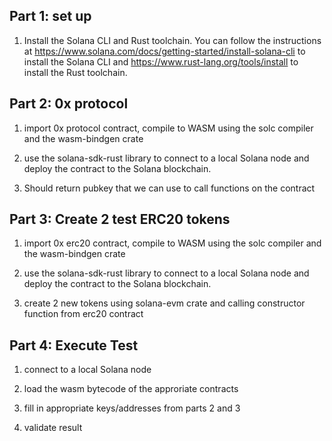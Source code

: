 

## Part 1: set up 

1. Install the Solana CLI and Rust toolchain. You can follow the instructions at https://www.solana.com/docs/getting-started/install-solana-cli to install the Solana CLI and https://www.rust-lang.org/tools/install to install the Rust toolchain.


## Part 2: 0x protocol 

1. import 0x protocol contract, compile to WASM using the solc compiler and the wasm-bindgen crate 

2. use the solana-sdk-rust library to connect to a local Solana node and deploy the contract to the Solana blockchain. 

3. Should return pubkey that we can use to call functions on the contract 

## Part 3: Create 2 test ERC20 tokens

1. import 0x erc20 contract,  compile to WASM using the solc compiler and the wasm-bindgen crate 

2. use the solana-sdk-rust library to connect to a local Solana node and deploy the contract to the Solana blockchain. 

3. create 2 new tokens using solana-evm crate and calling constructor function from erc20 contract

## Part 4: Execute Test

1.  connect to a local Solana node

2. load the wasm bytecode of the approriate contracts 

3. fill in appropriate keys/addresses from parts 2 and 3

4. validate result 

